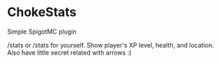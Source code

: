 # ChokeStats
Simple SpigotMC plugin

/stats <playerName> or /stats for yourself. Show player's XP level, health, and location. Also have little secret related with arrows :)
